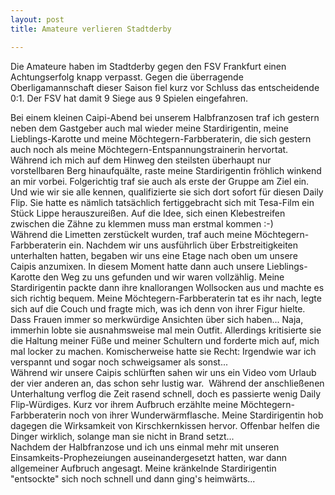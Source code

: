 ```yaml
---
layout: post
title: Amateure verlieren Stadtderby

---
```


Die Amateure haben im Stadtderby gegen den FSV Frankfurt einen Achtungserfolg knapp verpasst. Gegen die überragende Oberligamannschaft dieser Saison fiel kurz vor Schluss das entscheidende 0:1. Der FSV hat damit 9 Siege aus 9 Spielen eingefahren.

Bei einem kleinen Caipi-Abend bei unserem Halbfranzosen traf ich gestern neben dem Gastgeber auch mal wieder meine Stardirigentin, meine Lieblings-Karotte und meine Möchtegern-Farbberaterin, die sich gestern auch noch als meine Möchtegern-Entspannungstrainerin hervortat.  
Während ich mich auf dem Hinweg den steilsten überhaupt nur vorstellbaren Berg hinaufquälte, raste meine Stardirigentin fröhlich winkend an mir vorbei. Folgerichtig traf sie auch als erste der Gruppe am Ziel ein. Und wie wir sie alle kennen, qualifizierte sie sich dort sofort für diesen Daily Flip. Sie hatte es nämlich tatsächlich fertiggebracht sich mit Tesa-Film ein Stück Lippe herauszureißen. Auf die Idee, sich einen Klebestreifen zwischen die Zähne zu klemmen muss man erstmal kommen :-)  
Während die Limetten zerstückelt wurden, traf auch meine Möchtegern-Farbberaterin ein. Nachdem wir uns ausführlich über Erbstreitigkeiten unterhalten hatten, begaben wir uns eine Etage nach oben um unsere Caipis anzumixen. In diesem Moment hatte dann auch unsere Lieblings-Karotte den Weg zu uns gefunden und wir waren vollzählig. Meine Stardirigentin packte dann ihre knallorangen Wollsocken aus und machte es sich richtig bequem. Meine Möchtegern-Farbberaterin tat es ihr nach, legte sich auf die Couch und fragte mich, was ich denn von ihrer Figur hielte. Dass Frauen immer so merkwürdige Ansichten über sich haben... Naja, immerhin lobte sie ausnahmsweise mal mein Outfit. Allerdings kritisierte sie die Haltung meiner Füße und meiner Schultern und forderte mich auf, mich mal locker zu machen. Komischerweise hatte sie Recht: Irgendwie war ich verspannt und sogar noch schweigsamer als sonst...  
Während wir unsere Caipis schlürften sahen wir uns ein Video vom Urlaub der vier anderen an, das schon sehr lustig war.  Während der anschließenen Unterhaltung verflog die Zeit rasend schnell, doch es passierte wenig Daily Flip-Würdiges. Kurz vor ihrem Aufbruch erzählte meine Möchtegern-Farbberaterin noch von ihrer Wunderwärmflasche. Meine Stardirigentin hob dagegen die Wirksamkeit von Kirschkernkissen hervor. Offenbar helfen die Dinger wirklich, solange man sie nicht in Brand setzt...  
Nachdem der Halbfranzose und ich uns einmal mehr mit unseren Einsamkeits-Prophezeiungen auseinandergesetzt hatten, war dann allgemeiner Aufbruch angesagt. Meine kränkelnde Stardirigentin "entsockte" sich noch schnell und dann ging's heimwärts...
